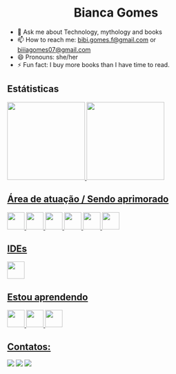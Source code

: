 ### <h1 align="center"> Bianca Gomes </h1> 

- 💬 Ask me about Technology, mythology and books
- 📫 How to reach me: bibi.gomes.f@gmail.com or biiiagomes07@gmail.com
- 😄 Pronouns: she/her
- ⚡ Fun fact: I buy more books than I have time to read.       

## Estátisticas
<div>
          <a href="https://github.com/biiigomes">
          <img height="180em" src="https://github-readme-stats.vercel.app/api/top-langs/?username=biiigomes&layout=compact&langs_count=7&theme=dracula"/>
          <img height="180em" src="https://github-readme-stats.vercel.app/api?username=biiigomes&show_icons=true&theme=dracula&include_all_commits=true&count_private=true"/>
</div>
          
## Área de atuação / Sendo aprimorado
<img src="https://cdn.jsdelivr.net/gh/devicons/devicon/icons/git/git-original.svg" width="40" height="40"/> <img src="https://cdn.jsdelivr.net/gh/devicons/devicon/icons/dotnetcore/dotnetcore-original.svg" width="40" height="40"/> <i class="devicon-angularjs-plain colored"></i> <img src="https://cdn.jsdelivr.net/gh/devicons/devicon/icons/html5/html5-original.svg" width="40" height="40"/> <img src="https://cdn.jsdelivr.net/gh/devicons/devicon/icons/css3/css3-original.svg" width="40" height="40"/> <img src="https://cdn.jsdelivr.net/gh/devicons/devicon/icons/javascript/javascript-original.svg" width="40" height="40"/> <img src="https://cdn.jsdelivr.net/gh/devicons/devicon/icons/typescript/typescript-original.svg" width="40" height="40"/>   

## IDEs
<img src="https://cdn.jsdelivr.net/gh/devicons/devicon/icons/vscode/vscode-original.svg" width="40" height="40"/>
          
## Estou aprendendo
<img src="https://cdn.jsdelivr.net/gh/devicons/devicon/icons/java/java-original-wordmark.svg" width="40" height="40"/>
<img src="https://cdn.jsdelivr.net/gh/devicons/devicon/icons/mysql/mysql-original-wordmark.svg" width="40" height="40"/>
<img src="https://cdn.jsdelivr.net/gh/devicons/devicon/icons/android/android-original.svg" width="40" height="40"/>

## Contatos:

<div>
<a href="https://www.instagram.com/biiigomes/" target="_blank"><img src="https://img.shields.io/badge/-Instagram-%23E4405F?style=for-the-badge&logo=instagram&logoColor=white" target="_blank"></a>
<a href = "bibi.gomes.f@gmail.com"><img src="https://img.shields.io/badge/Gmail-D14836?style=for-the-badge&logo=gmail&logoColor=white" target="_blank"></a>
<a href="https://www.linkedin.com/in/bianca-gomes-b14a55203/" target="_blank"><img src="https://img.shields.io/badge/-LinkedIn-%230077B5?style=for-the-badge&logo=linkedin&logoColor=white" target="_blank"></a>   
</div>
